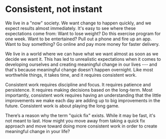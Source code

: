 # Consistent, not instant

We live in a "now" society. We want change to happen quickly, and we expect results almost immediately. It's easy to see where these expectations come from: Want to lose weight? Do this exercise program for one week. Want to be entertained? Pull out a phone and fire up an app. Want to buy something? Go online and pay more money for faster delivery.

We live in a world where we can have what we want almost as soon as we decide we want it. This has led to unrealistic expectations when it comes to developing ourselves and creating meaningful change in our lives --- and that's because meaningful change doesn't happen overnight. Like most worthwhile things, it takes time, and it requires consistent work.

Consistent work requires discipline and focus. It requires patience and persistence. It requires making decisions based on the long-term. Most importantly, consistent work requires having an understanding that the little improvements we make each day are adding up to big improvements in the future. Consistent work is about playing the long game.

There’s a reason why the term "quick fix" exists. While it may be fast, it's not meant to last. How might you move away from taking a quick fix approach and move toward doing more consistent work in order to create meaningful change in your life?

